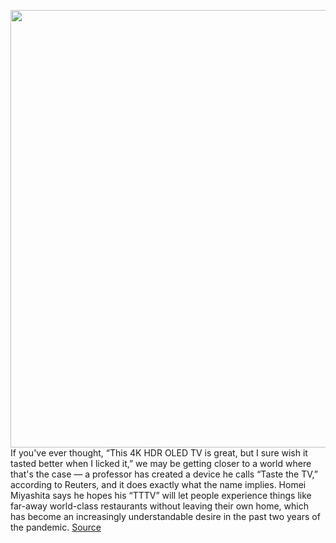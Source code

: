 <img src='https://cdn.vox-cdn.com/thumbor/f5_10ZqzLkyUhJ_98NXmLvGcdbs=/0x0:2512x1406/1200x800/filters:focal(1031x665:1431x1065)/cdn.vox-cdn.com/uploads/chorus_image/image/70310756/Screen_Shot_2021_12_23_at_10.31.40.0.png' width='700px' /><br/>
If you've ever thought, “This 4K HDR OLED TV is great, but I sure wish it tasted better when I licked it,” we may be getting closer to a world where that's the case — a professor has created a device he calls “Taste the TV,” according to Reuters, and it does exactly what the name implies. Homei Miyashita says he hopes his “TTTV” will let people experience things like far-away world-class restaurants without leaving their own home, which has become an increasingly understandable desire in the past two years of the pandemic.
<a href='https://www.theverge.com/2021/12/23/22851585/lick-taste-the-tv-screen-snozzberries-flavor-chemicals-menu'> Source <a/>